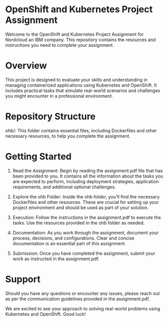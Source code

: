 # OpenShift and Kubernetes Project Assignment

Welcome to the OpenShift and Kubernetes Project Assignment for Nordcloud an IBM company. This repository contains the resources and instructions you need to complete your assignment.

# Overview
This project is designed to evaluate your skills and understanding in managing containerized applications using Kubernetes and OpenShift. It includes practical tasks that simulate real-world scenarios and challenges you might encounter in a professional environment.

# Repository Structure

ohb/: This folder contains essential files, including Dockerfiles and other necessary resources, to help you complete the assignment.

# Getting Started

1. Read the Assignment: Begin by reading the assignment.pdf file that has been provided to you. It contains all the information about the tasks you are expected to perform, including deployment strategies, application requirements, and additional optional challenges.

2. Explore the ohb Folder: Inside the ohb folder, you'll find the necessary Dockerfiles and other resources. These are crucial for setting up your project environment and should be used as part of your solution.

3. Execution: Follow the instructions in the assignment.pdf to execute the tasks. Use the resources provided in the ohb folder as needed.

4. Documentation: As you work through the assignment, document your process, decisions, and configurations. Clear and concise documentation is an essential part of this assignment.

5. Submission: Once you have completed the assignment, submit your work as instructed in the assignment.pdf.

# Support

Should you have any questions or encounter any issues, please reach out as per the communication guidelines provided in the assignment.pdf.

We are excited to see your approach to solving real-world problems using Kubernetes and OpenShift. Good luck!